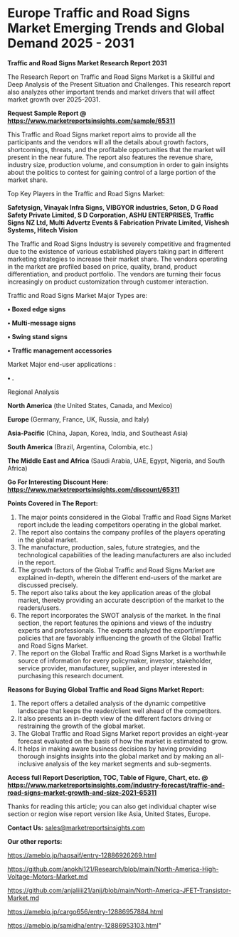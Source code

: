 # Europe Traffic and Road Signs Market Emerging Trends and Global Demand 2025 - 2031

<strong>Traffic and Road Signs Market Research Report 2031</strong>

The Research Report on Traffic and Road Signs Market is a Skillful and Deep Analysis of the Present Situation and Challenges. This research report also analyzes other important trends and market drivers that will affect market growth over 2025-2031.

<strong>Request Sample Report @ <a href=https://www.marketreportsinsights.com/sample/65311>https://www.marketreportsinsights.com/sample/65311</a></strong>

This Traffic and Road Signs market report aims to provide all the participants and the vendors will all the details about growth factors, shortcomings, threats, and the profitable opportunities that the market will present in the near future. The report also features the revenue share, industry size, production volume, and consumption in order to gain insights about the politics to contest for gaining control of a large portion of the market share.

Top Key Players in the Traffic and Road Signs Market:

<strong>Safetysign, Vinayak Infra Signs, VIBGYOR industries, Seton, D G Road Safety Private Limited, S D Corporation, ASHU ENTERPRISES, Traffic Signs NZ Ltd, Multi Advertz Events & Fabrication Private Limited, Vishesh Systems, Hitech Vision</strong>

The Traffic and Road Signs Industry is severely competitive and fragmented due to the existence of various established players taking part in different marketing strategies to increase their market share. The vendors operating in the market are profiled based on price, quality, brand, product differentiation, and product portfolio. The vendors are turning their focus increasingly on product customization through customer interaction.

Traffic and Road Signs Market Major Types are:

<strong>• Boxed edge signs

• Multi-message signs

• Swing stand signs

• Traffic management accessories</strong>

Market Major end-user applications :

<strong>• .</strong>

Regional Analysis

</u><strong><b>North America</b></strong> (the United States, Canada, and Mexico)

<strong><b>Europe </b></strong>(Germany, France, UK, Russia, and Italy)

<strong><b>Asia-Pacific</b></strong> (China, Japan, Korea, India, and Southeast Asia)

<strong><b>South America</b></strong> (Brazil, Argentina, Colombia, etc.)

<strong><b>The Middle East and Africa</b></strong> (Saudi Arabia, UAE, Egypt, Nigeria, and South Africa)

<strong>Go For Interesting Discount Here: <a href=https://www.marketreportsinsights.com/discount/65311>https://www.marketreportsinsights.com/discount/65311</a></strong>

<strong>Points Covered in The Report:</strong>
<ol>
  <li>The major points considered in the Global Traffic and Road Signs Market report include the leading competitors operating in the global market.</li>
  <li>The report also contains the company profiles of the players operating in the global market.</li>
  <li>The manufacture, production, sales, future strategies, and the technological capabilities of the leading manufacturers are also included in the report.</li>
  <li>The growth factors of the Global Traffic and Road Signs Market are explained in-depth, wherein the different end-users of the market are discussed precisely.</li>
  <li>The report also talks about the key application areas of the global market, thereby providing an accurate description of the market to the readers/users.</li>
  <li>The report incorporates the SWOT analysis of the market. In the final section, the report features the opinions and views of the industry experts and professionals. The experts analyzed the export/import policies that are favorably influencing the growth of the Global Traffic and Road Signs Market.</li>
  <li>The report on the Global Traffic and Road Signs Market is a worthwhile source of information for every policymaker, investor, stakeholder, service provider, manufacturer, supplier, and player interested in purchasing this research document.</li>
</ol>
<strong>Reasons for Buying Global Traffic and Road Signs Market Report:</strong>

<ol>
  <li>The report offers a detailed analysis of the dynamic competitive landscape that keeps the reader/client well ahead of the competitors.</li>
  <li>It also presents an in-depth view of the different factors driving or restraining the growth of the global market.</li>
  <li>The Global Traffic and Road Signs Market report provides an eight-year forecast evaluated on the basis of how the market is estimated to grow.</li>
  <li>It helps in making aware business decisions by having providing thorough insights insights into the global market and by making an all-inclusive analysis of the key market segments and sub-segments.</li>
</ol>
<strong>Access full Report Description, TOC, Table of Figure, Chart, etc. @ <a href=https://www.marketreportsinsights.com/industry-forecast/traffic-and-road-signs-market-growth-and-size-2021-65311>https://www.marketreportsinsights.com/industry-forecast/traffic-and-road-signs-market-growth-and-size-2021-65311</a></strong>


Thanks for reading this article; you can also get individual chapter wise section or region wise report version like Asia, United States, Europe.

<strong>Contact Us:</strong>
sales@marketreportsinsights.com

<strong>Our other reports:</strong>

<a href=https://ameblo.jp/haqsaif/entry-12886926269.html>https://ameblo.jp/haqsaif/entry-12886926269.html</a>

<a href=https://github.com/anokhi121/Research/blob/main/North-America-High-Voltage-Motors-Market.md>https://github.com/anokhi121/Research/blob/main/North-America-High-Voltage-Motors-Market.md</a>

<a href=https://github.com/anjaliiii21/anjj/blob/main/North-America-JFET-Transistor-Market.md>https://github.com/anjaliiii21/anjj/blob/main/North-America-JFET-Transistor-Market.md</a>

<a href=https://ameblo.jp/cargo656/entry-12886957884.html>https://ameblo.jp/cargo656/entry-12886957884.html</a>

<a href=https://ameblo.jp/samidha/entry-12886953103.html>https://ameblo.jp/samidha/entry-12886953103.html</a>"
